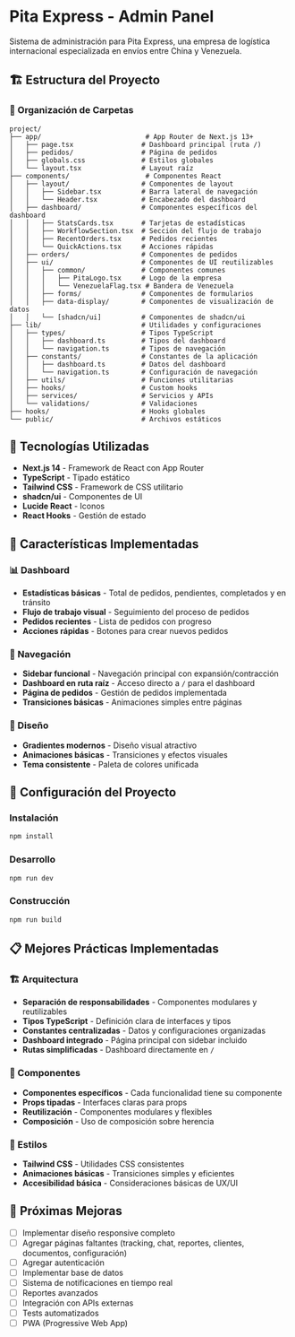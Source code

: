 # Pita Express - Admin Panel

Sistema de administración para Pita Express, una empresa de logística internacional especializada en envíos entre China y Venezuela.

## 🏗️ Estructura del Proyecto

### 📁 Organización de Carpetas

```
project/
├── app/                          # App Router de Next.js 13+
│   ├── page.tsx                 # Dashboard principal (ruta /)
│   ├── pedidos/                 # Página de pedidos
│   ├── globals.css              # Estilos globales
│   └── layout.tsx               # Layout raíz
├── components/                   # Componentes React
│   ├── layout/                  # Componentes de layout
│   │   ├── Sidebar.tsx          # Barra lateral de navegación
│   │   └── Header.tsx           # Encabezado del dashboard
│   ├── dashboard/               # Componentes específicos del dashboard
│   │   ├── StatsCards.tsx       # Tarjetas de estadísticas
│   │   ├── WorkflowSection.tsx  # Sección del flujo de trabajo
│   │   ├── RecentOrders.tsx     # Pedidos recientes
│   │   └── QuickActions.tsx     # Acciones rápidas
│   ├── orders/                  # Componentes de pedidos
│   ├── ui/                      # Componentes de UI reutilizables
│   │   ├── common/              # Componentes comunes
│   │   │   ├── PitaLogo.tsx     # Logo de la empresa
│   │   │   └── VenezuelaFlag.tsx # Bandera de Venezuela
│   │   ├── forms/               # Componentes de formularios
│   │   ├── data-display/        # Componentes de visualización de datos
│   │   └── [shadcn/ui]          # Componentes de shadcn/ui
├── lib/                         # Utilidades y configuraciones
│   ├── types/                   # Tipos TypeScript
│   │   ├── dashboard.ts         # Tipos del dashboard
│   │   └── navigation.ts        # Tipos de navegación
│   ├── constants/               # Constantes de la aplicación
│   │   ├── dashboard.ts         # Datos del dashboard
│   │   └── navigation.ts        # Configuración de navegación
│   ├── utils/                   # Funciones utilitarias
│   ├── hooks/                   # Custom hooks
│   ├── services/                # Servicios y APIs
│   └── validations/             # Validaciones
├── hooks/                       # Hooks globales
└── public/                      # Archivos estáticos
```

## 🚀 Tecnologías Utilizadas

- **Next.js 14** - Framework de React con App Router
- **TypeScript** - Tipado estático
- **Tailwind CSS** - Framework de CSS utilitario
- **shadcn/ui** - Componentes de UI
- **Lucide React** - Iconos
- **React Hooks** - Gestión de estado

## 🎯 Características Implementadas

### 📊 Dashboard
- **Estadísticas básicas** - Total de pedidos, pendientes, completados y en tránsito
- **Flujo de trabajo visual** - Seguimiento del proceso de pedidos
- **Pedidos recientes** - Lista de pedidos con progreso
- **Acciones rápidas** - Botones para crear nuevos pedidos

### 🧭 Navegación
- **Sidebar funcional** - Navegación principal con expansión/contracción
- **Dashboard en ruta raíz** - Acceso directo a `/` para el dashboard
- **Página de pedidos** - Gestión de pedidos implementada
- **Transiciones básicas** - Animaciones simples entre páginas

### 🎨 Diseño
- **Gradientes modernos** - Diseño visual atractivo
- **Animaciones básicas** - Transiciones y efectos visuales
- **Tema consistente** - Paleta de colores unificada

## 🔧 Configuración del Proyecto

### Instalación
```bash
npm install
```

### Desarrollo
```bash
npm run dev
```

### Construcción
```bash
npm run build
```

## 📋 Mejores Prácticas Implementadas

### 🏗️ Arquitectura
- **Separación de responsabilidades** - Componentes modulares y reutilizables
- **Tipos TypeScript** - Definición clara de interfaces y tipos
- **Constantes centralizadas** - Datos y configuraciones organizadas
- **Dashboard integrado** - Página principal con sidebar incluido
- **Rutas simplificadas** - Dashboard directamente en `/`

### 🎯 Componentes
- **Componentes específicos** - Cada funcionalidad tiene su componente
- **Props tipadas** - Interfaces claras para props
- **Reutilización** - Componentes modulares y flexibles
- **Composición** - Uso de composición sobre herencia

### 🎨 Estilos
- **Tailwind CSS** - Utilidades CSS consistentes
- **Animaciones básicas** - Transiciones simples y eficientes
- **Accesibilidad básica** - Consideraciones básicas de UX/UI

## 🚀 Próximas Mejoras

- [ ] Implementar diseño responsive completo
- [ ] Agregar páginas faltantes (tracking, chat, reportes, clientes, documentos, configuración)
- [ ] Agregar autenticación
- [ ] Implementar base de datos
- [ ] Sistema de notificaciones en tiempo real
- [ ] Reportes avanzados
- [ ] Integración con APIs externas
- [ ] Tests automatizados
- [ ] PWA (Progressive Web App)